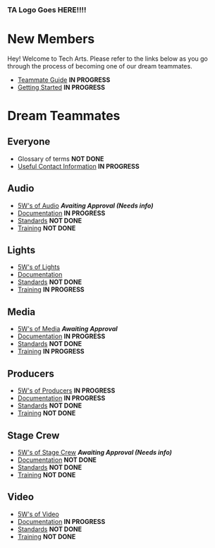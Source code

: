 <!-- TITLE: Welcome to Tech Arts -->
<!-- SUBTITLE: Below, you'll find everything you need whether you're joining our team for the first time or already here! -->

### TA Logo Goes HERE!!!!

# New Members
Hey! Welcome to Tech Arts. Please refer to the links below as you go through the process of becoming one of our dream teammates.
* [Teammate Guide](/new-members/team-guide) **IN PROGRESS**
* [Getting Started](/new-members/get-started) **IN PROGRESS**
# Dream Teammates
## Everyone
* Glossary of terms **NOT DONE**
* [Useful Contact Information](/contact-information) **IN PROGRESS**
## Audio
* [5W's of Audio](/audio/five-ws) ***Avaiting Approval (Needs info)***
* [Documentation](/audio/documents) **IN PROGRESS**
* [Standards](/audio/standards) **NOT DONE**
* [Training](/audio/training) **NOT DONE**
## Lights
* [5W's of Lights](/lights/five-ws)
* [Documentation](/lights/documents)
* [Standards](/lights/standards) **NOT DONE**
* [Training](/lights/training) **IN PROGRESS**
## Media
* [5W's of Media](/media/five-ws) ***Awaiting Approval***
* [Documentation](/media/documents) **IN PROGRESS**
* [Standards](/media/standards) **NOT DONE**
* [Training](/media/training) **IN PROGRESS**
## Producers
* [5W's of Producers](/producers/five-ws) **IN PROGRESS**
* [Documentation](/producers/documents) **IN PROGRESS**
* [Standards](/producers/standards) **NOT DONE**
* [Training](/producers/training) **NOT DONE**
## Stage Crew
* [5W's of Stage Crew](/stagehands/five-ws) ***Awaiting Approval (Needs info)***
* [Documentation](/stagehands/documents) **NOT DONE**
* [Standards](/stagehands/standards) **NOT DONE**
* [Training](/stagehands/training) **NOT DONE**
## Video
* [5W's of Video](/video/five-ws)
* [Documentation](/video/documents) **IN PROGRESS**
* [Standards](/video/standards) **NOT DONE**
* [Training](/video/training) **NOT DONE**